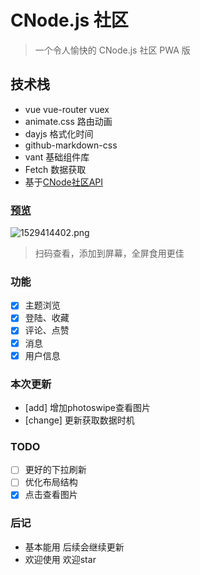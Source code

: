 # CNode.js 社区

> 一个令人愉快的 CNode.js 社区 PWA 版

## 技术栈

- vue vue-router vuex
- animate.css 路由动画
- dayjs 格式化时间
- github-markdown-css
- vant 基础组件库
- Fetch 数据获取
- 基于[CNode社区API](https://cnodejs.org/api)

### [预览](https://alexlees.github.io)

![1529414402.png](https://dn-cnode.qbox.me/FulhwtGEMQRqpziz94hezPCl_Lb0)

> 扫码查看，添加到屏幕，全屏食用更佳

### 功能

- [x] 主题浏览
- [x] 登陆、收藏
- [x] 评论、点赞
- [x] 消息
- [x] 用户信息

### 本次更新

- [add] 增加photoswipe查看图片
- [change] 更新获取数据时机
### TODO

- [ ] 更好的下拉刷新
- [ ] 优化布局结构
- [x] 点击查看图片

### 后记

- 基本能用 后续会继续更新
- 欢迎使用 欢迎star
